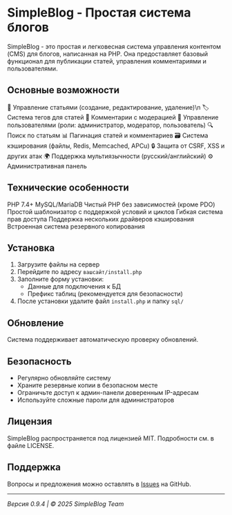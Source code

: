 # SimpleBlog - Простая система блогов

SimpleBlog - это простая и легковесная система управления контентом (CMS) для блогов, написанная на PHP. Она предоставляет базовый функционал для публикации статей, управления комментариями и пользователями.

## Основные возможности
📝 Управление статьями (создание, редактирование, удаление)\n
🏷️ Система тегов для статей
💬 Комментарии с модерацией
👥 Управление пользователями (роли: администратор, модератор, пользователь)
🔍 Поиск по статьям
📊 Пагинация статей и комментариев
🗃️ Система кэширования (файлы, Redis, Memcached, APCu)
🔒 Защита от CSRF, XSS и других атак
🌍 Поддержка мультиязычности (русский/английский)
⚙️ Административная панель

## Технические особенности
PHP 7.4+
MySQL/MariaDB
Чистый PHP без зависимостей (кроме PDO)
Простой шаблонизатор с поддержкой условий и циклов
Гибкая система прав доступа
Поддержка нескольких драйверов кэширования
Встроенная система резервного копирования

## Установка

1. Загрузите файлы на сервер
2. Перейдите по адресу `вашсайт/install.php`
3. Заполните форму установки:
   - Данные для подключения к БД
   - Префикс таблиц (рекомендуется для безопасности)
4. После установки удалите файл `install.php` и папку `sql/`

## Обновление

Система поддерживает автоматическую проверку обновлений. 

## Безопасность

- Регулярно обновляйте систему
- Храните резервные копии в безопасном месте
- Ограничьте доступ к админ-панели доверенным IP-адресам
- Используйте сложные пароли для администраторов

## Лицензия

SimpleBlog распространяется под лицензией MIT. Подробности см. в файле LICENSE.

## Поддержка

Вопросы и предложения можно оставлять в [Issues](https://github.com/pumba250/simpleBlog/issues) на GitHub.

---

*Версия 0.9.4 | © 2025 SimpleBlog Team*
